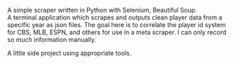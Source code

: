 A simple scraper written in Python with Selenium, Beautiful Soup.  
A terminal application which scrapes and outputs clean player data from a specific year as json files.  The goal here is to correlate the player id system for CBS, MLB, ESPN, and others for use in a meta scraper.  I can only record so much information manually.

A little side project using appropriate tools.
